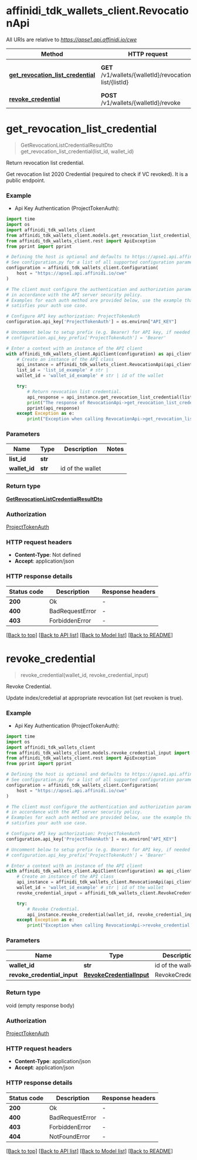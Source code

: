 # affinidi_tdk_wallets_client.RevocationApi

All URIs are relative to *https://apse1.api.affinidi.io/cwe*

| Method                                                                                | HTTP request                                            | Description                        |
| ------------------------------------------------------------------------------------- | ------------------------------------------------------- | ---------------------------------- |
| [**get_revocation_list_credential**](RevocationApi.md#get_revocation_list_credential) | **GET** /v1/wallets/{walletId}/revocation-list/{listId} | Return revocation list credential. |
| [**revoke_credential**](RevocationApi.md#revoke_credential)                           | **POST** /v1/wallets/{walletId}/revoke                  | Revoke Credential.                 |

# **get_revocation_list_credential**

> GetRevocationListCredentialResultDto get_revocation_list_credential(list_id, wallet_id)

Return revocation list credential.

Get revocation list 2020 Credential (required to check if VC revoked). It is a public endpoint.

### Example

- Api Key Authentication (ProjectTokenAuth):

```python
import time
import os
import affinidi_tdk_wallets_client
from affinidi_tdk_wallets_client.models.get_revocation_list_credential_result_dto import GetRevocationListCredentialResultDto
from affinidi_tdk_wallets_client.rest import ApiException
from pprint import pprint

# Defining the host is optional and defaults to https://apse1.api.affinidi.io/cwe
# See configuration.py for a list of all supported configuration parameters.
configuration = affinidi_tdk_wallets_client.Configuration(
    host = "https://apse1.api.affinidi.io/cwe"
)

# The client must configure the authentication and authorization parameters
# in accordance with the API server security policy.
# Examples for each auth method are provided below, use the example that
# satisfies your auth use case.

# Configure API key authorization: ProjectTokenAuth
configuration.api_key['ProjectTokenAuth'] = os.environ["API_KEY"]

# Uncomment below to setup prefix (e.g. Bearer) for API key, if needed
# configuration.api_key_prefix['ProjectTokenAuth'] = 'Bearer'

# Enter a context with an instance of the API client
with affinidi_tdk_wallets_client.ApiClient(configuration) as api_client:
    # Create an instance of the API class
    api_instance = affinidi_tdk_wallets_client.RevocationApi(api_client)
    list_id = 'list_id_example' # str |
    wallet_id = 'wallet_id_example' # str | id of the wallet

    try:
        # Return revocation list credential.
        api_response = api_instance.get_revocation_list_credential(list_id, wallet_id)
        print("The response of RevocationApi->get_revocation_list_credential:\n")
        pprint(api_response)
    except Exception as e:
        print("Exception when calling RevocationApi->get_revocation_list_credential: %s\n" % e)
```

### Parameters

| Name          | Type    | Description      | Notes |
| ------------- | ------- | ---------------- | ----- |
| **list_id**   | **str** |                  |
| **wallet_id** | **str** | id of the wallet |

### Return type

[**GetRevocationListCredentialResultDto**](GetRevocationListCredentialResultDto.md)

### Authorization

[ProjectTokenAuth](../README.md#ProjectTokenAuth)

### HTTP request headers

- **Content-Type**: Not defined
- **Accept**: application/json

### HTTP response details

| Status code | Description     | Response headers |
| ----------- | --------------- | ---------------- |
| **200**     | Ok              | -                |
| **400**     | BadRequestError | -                |
| **403**     | ForbiddenError  | -                |

[[Back to top]](#) [[Back to API list]](../README.md#documentation-for-api-endpoints) [[Back to Model list]](../README.md#documentation-for-models) [[Back to README]](../README.md)

# **revoke_credential**

> revoke_credential(wallet_id, revoke_credential_input)

Revoke Credential.

Update index/credetial at appropriate revocation list (set revoken is true).

### Example

- Api Key Authentication (ProjectTokenAuth):

```python
import time
import os
import affinidi_tdk_wallets_client
from affinidi_tdk_wallets_client.models.revoke_credential_input import RevokeCredentialInput
from affinidi_tdk_wallets_client.rest import ApiException
from pprint import pprint

# Defining the host is optional and defaults to https://apse1.api.affinidi.io/cwe
# See configuration.py for a list of all supported configuration parameters.
configuration = affinidi_tdk_wallets_client.Configuration(
    host = "https://apse1.api.affinidi.io/cwe"
)

# The client must configure the authentication and authorization parameters
# in accordance with the API server security policy.
# Examples for each auth method are provided below, use the example that
# satisfies your auth use case.

# Configure API key authorization: ProjectTokenAuth
configuration.api_key['ProjectTokenAuth'] = os.environ["API_KEY"]

# Uncomment below to setup prefix (e.g. Bearer) for API key, if needed
# configuration.api_key_prefix['ProjectTokenAuth'] = 'Bearer'

# Enter a context with an instance of the API client
with affinidi_tdk_wallets_client.ApiClient(configuration) as api_client:
    # Create an instance of the API class
    api_instance = affinidi_tdk_wallets_client.RevocationApi(api_client)
    wallet_id = 'wallet_id_example' # str | id of the wallet
    revoke_credential_input = affinidi_tdk_wallets_client.RevokeCredentialInput() # RevokeCredentialInput | RevokeCredential

    try:
        # Revoke Credential.
        api_instance.revoke_credential(wallet_id, revoke_credential_input)
    except Exception as e:
        print("Exception when calling RevocationApi->revoke_credential: %s\n" % e)
```

### Parameters

| Name                        | Type                                                  | Description      | Notes |
| --------------------------- | ----------------------------------------------------- | ---------------- | ----- |
| **wallet_id**               | **str**                                               | id of the wallet |
| **revoke_credential_input** | [**RevokeCredentialInput**](RevokeCredentialInput.md) | RevokeCredential |

### Return type

void (empty response body)

### Authorization

[ProjectTokenAuth](../README.md#ProjectTokenAuth)

### HTTP request headers

- **Content-Type**: application/json
- **Accept**: application/json

### HTTP response details

| Status code | Description     | Response headers |
| ----------- | --------------- | ---------------- |
| **200**     | Ok              | -                |
| **400**     | BadRequestError | -                |
| **403**     | ForbiddenError  | -                |
| **404**     | NotFoundError   | -                |

[[Back to top]](#) [[Back to API list]](../README.md#documentation-for-api-endpoints) [[Back to Model list]](../README.md#documentation-for-models) [[Back to README]](../README.md)
